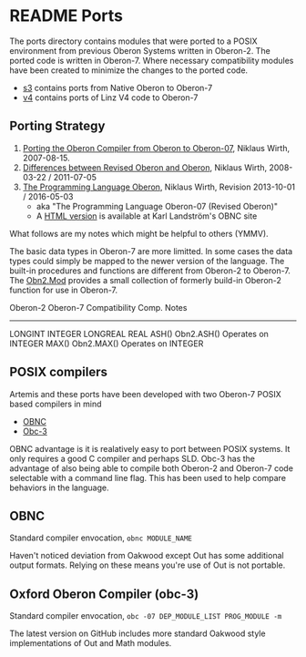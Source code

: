 README Ports
============

The ports directory contains modules that were ported to a
POSIX environment from previous Oberon Systems written in 
Oberon-2. The ported code is written in Oberon-7. Where necessary
compatibility modules have been created to minimize the changes
to the ported code.

- [s3](s3/) contains ports from Native Oberon to Oberon-7
- [v4](v4/) contains ports of Linz V4 code to Oberon-7

Porting Strategy
----------------

1. [Porting the Oberon Compiler from Oberon to Oberon-07](https://people.inf.ethz.ch/wirth/Oberon/PortingOberon.pdf), Niklaus Wirth, 2007-08-15.
2. [Differences between Revised Oberon and Oberon](https://people.inf.ethz.ch/wirth/Oberon/Oberon07.pdf), Niklaus Wirth, 2008-03-22 / 2011-07-05
3. [The Programming Language Oberon](https://people.inf.ethz.ch/wirth/Oberon/Oberon07.Report.pdf), Niklaus Wirth, Revision 2013-10-01 / 2016-05-03
    - aka "The Programming Language Oberon-07 (Revised Oberon)"
    - A [HTML version](http://miasap.se/obnc/oberon-report.html) is available at Karl Landström's OBNC site

What follows are my notes which might be helpful to others (YMMV).

The basic data types in Oberon-7 are more limitted. In some cases the
data types could simply be mapped to the newer version of the language.
The built-in procedures and functions are different from Oberon-2 to
Oberon-7. The [Obn2.Mod](Obn2.Mod) provides a small collection of
formerly build-in Oberon-2 function for use in Oberon-7.


Oberon-2    Oberon-7  Compatibility   Comp. Notes
--------    --------  --------------  -----------

LONGINT     INTEGER
LONGREAL    REAL
ASH()                 Obn2.ASH()      Operates on INTEGER
MAX()                 Obn2.MAX()      Operates on INTEGER 


POSIX compilers
---------------

Artemis and these ports have been developed with two Oberon-7
POSIX based compilers in mind

- [OBNC](https://)
- [Obc-3](https://github.com/Spivoxity/Obc-3 "aka Oxford Oberon Compiler")

OBNC advantage is it is realatively easy to port between POSIX systems.
It only requires a good C compiler and perhaps SLD.  Obc-3 has the
advantage of also being able to compile both Oberon-2 and Oberon-7
code selectable with a command line flag. This has been used to help
compare behaviors in the language.


OBNC
----

Standard compiler envocation, `obnc MODULE_NAME`

Haven't noticed deviation from Oakwood except Out has some
additional output formats. Relying on these means you're use
of Out is not portable.


Oxford Oberon Compiler (obc-3)
------------------------------

Standard compiler envocation, `obc -07 DEP_MODULE_LIST PROG_MODULE -m`

The latest version on GitHub includes more standard Oakwood style
implementations of Out and Math modules.

